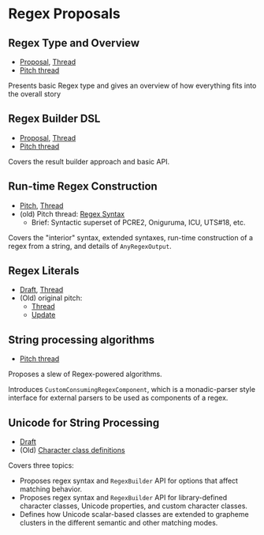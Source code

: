 
# Regex Proposals

## Regex Type and Overview

- [Proposal](https://github.com/apple/swift-evolution/blob/main/proposals/0350-regex-type-overview.md), [Thread](https://forums.swift.org/t/se-0350-regex-type-and-overview/56530)
- [Pitch thread](https://forums.swift.org/t/pitch-regex-type-and-overview/56029)

Presents basic Regex type and gives an overview of how everything fits into the overall story 


## Regex Builder DSL

- [Proposal](https://github.com/apple/swift-evolution/blob/main/proposals/0351-regex-builder.md), [Thread](https://forums.swift.org/t/se-0351-regex-builder-dsl/56531)
- [Pitch thread](https://forums.swift.org/t/pitch-regex-builder-dsl/56007)

Covers the result builder approach and basic API.


## Run-time Regex Construction

- [Pitch](https://github.com/apple/swift-experimental-string-processing/blob/main/Documentation/Evolution/RegexSyntaxRunTimeConstruction.md), [Thread](https://forums.swift.org/t/pitch-2-regex-syntax-and-run-time-construction/56624)
- (old) Pitch thread: [Regex Syntax](https://forums.swift.org/t/pitch-regex-syntax/55711)
    + Brief: Syntactic superset of PCRE2, Oniguruma, ICU, UTS\#18, etc.

Covers the "interior" syntax, extended syntaxes, run-time construction of a regex from a string, and details of `AnyRegexOutput`.

## Regex Literals

- [Draft](https://github.com/apple/swift-experimental-string-processing/pull/187), [Thread](https://forums.swift.org/t/pitch-2-regex-literals/56736)
- (Old) original pitch:
    + [Thread](https://forums.swift.org/t/pitch-regular-expression-literals/52820)
    + [Update](https://forums.swift.org/t/pitch-regular-expression-literals/52820/90)


## String processing algorithms

- [Pitch thread](https://forums.swift.org/t/pitch-regex-powered-string-processing-algorithms/55969)

Proposes a slew of Regex-powered algorithms.

Introduces `CustomConsumingRegexComponent`, which is a monadic-parser style interface for external parsers to be used as components of a regex.

## Unicode for String Processing

- [Draft](https://github.com/apple/swift-experimental-string-processing/blob/main/Documentation/Evolution/UnicodeForStringProcessing.md)
- (Old) [Character class definitions](https://forums.swift.org/t/pitch-character-classes-for-string-processing/52920)

Covers three topics:

- Proposes regex syntax and `RegexBuilder` API for options that affect matching behavior.
- Proposes regex syntax and `RegexBuilder` API for library-defined character classes, Unicode properties, and custom character classes.
- Defines how Unicode scalar-based classes are extended to grapheme clusters in the different semantic and other matching modes.


